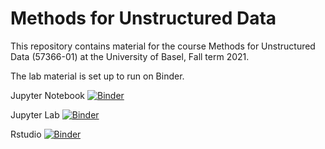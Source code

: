 # Methods for Unstructured Data

This repository contains material for the course Methods for Unstructured Data (57366-01) at the University of Basel, Fall term 2021.

The lab material is set up to run on Binder.

Jupyter Notebook [![Binder](https://mybinder.org/badge_logo.svg)](https://mybinder.org/v2/gh/hliebert/course-unstructured-data/master?urlpath=tree)

Jupyter Lab [![Binder](https://mybinder.org/badge_logo.svg)](https://mybinder.org/v2/gh/hliebert/course-unstructured-data/master?urlpath=lab)

Rstudio [![Binder](https://mybinder.org/badge_logo.svg)](https://mybinder.org/v2/gh/hliebert/course-unstructured-data/master?urlpath=rstudio)
